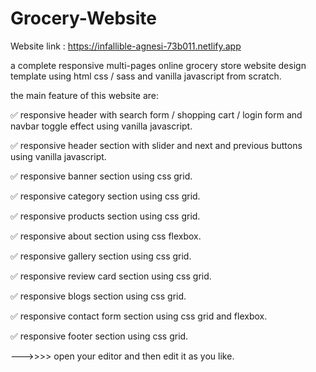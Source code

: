 # Grocery-Website

Website link : https://infallible-agnesi-73b011.netlify.app

a complete responsive multi-pages online grocery store website design template using html css / sass and vanilla javascript from scratch.

the main feature of this website are:

✅ responsive header with search form / shopping cart / login form and navbar toggle effect using vanilla javascript.

✅ responsive header section with slider and next and previous buttons using vanilla javascript.

✅ responsive banner section using css grid.

✅ responsive category section using css grid.

✅ responsive products section using css grid.

✅ responsive about section using css flexbox.

✅ responsive gallery section using css grid.

✅ responsive review card section using css grid.

✅ responsive blogs section using css grid.

✅ responsive contact form section using css grid and flexbox.

✅ responsive footer section using css grid.

--->>>> open your editor and then edit it as you like.
